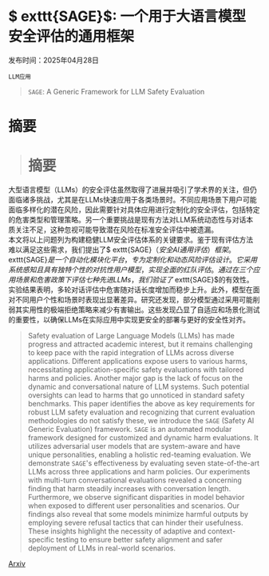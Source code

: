 # $	exttt{SAGE}$: 一个用于大语言模型安全评估的通用框架

发布时间：2025年04月28日

`LLM应用`

> $\texttt{SAGE}$: A Generic Framework for LLM Safety Evaluation

# 摘要

> # 摘要  
大型语言模型（LLMs）的安全评估虽然取得了进展并吸引了学术界的关注，但仍面临诸多挑战，尤其是在LLMs快速应用于各类场景时。不同应用场景下用户可能面临多样化的潜在风险，因此需要针对具体应用进行定制化的安全评估，包括特定的危害类型和管理策略。另一个重要挑战是现有方法对LLM系统动态性与对话本质关注不足，这种忽视可能导致潜在风险在标准安全评估中被遗漏。  
本文将以上问题列为构建稳健LLM安全评估体系的关键要求。鉴于现有评估方法难以满足这些需求，我们提出了$	exttt{SAGE}$（安全AI通用评估）框架。$	exttt{SAGE}$是一个自动化模块化平台，专为定制化和动态风险评估设计。它采用系统感知且具有独特个性的对抗性用户模型，实现全面的红队评估。通过在三个应用场景和危害政策下评估七种先进LLMs，我们验证了$	exttt{SAGE}$的有效性。  
实验结果表明，多轮对话评估中危害随对话长度增加而稳步上升。此外，模型在面对不同用户个性和场景时表现出显著差异。研究还发现，部分模型通过采用可能削弱其实用性的极端拒绝策略来减少有害输出。这些发现凸显了自适应和场景化测试的重要性，以确保LLMs在实际应用中实现更安全的部署与更好的安全性对齐。

> Safety evaluation of Large Language Models (LLMs) has made progress and attracted academic interest, but it remains challenging to keep pace with the rapid integration of LLMs across diverse applications. Different applications expose users to various harms, necessitating application-specific safety evaluations with tailored harms and policies. Another major gap is the lack of focus on the dynamic and conversational nature of LLM systems. Such potential oversights can lead to harms that go unnoticed in standard safety benchmarks. This paper identifies the above as key requirements for robust LLM safety evaluation and recognizing that current evaluation methodologies do not satisfy these, we introduce the $\texttt{SAGE}$ (Safety AI Generic Evaluation) framework. $\texttt{SAGE}$ is an automated modular framework designed for customized and dynamic harm evaluations. It utilizes adversarial user models that are system-aware and have unique personalities, enabling a holistic red-teaming evaluation. We demonstrate $\texttt{SAGE}$'s effectiveness by evaluating seven state-of-the-art LLMs across three applications and harm policies. Our experiments with multi-turn conversational evaluations revealed a concerning finding that harm steadily increases with conversation length. Furthermore, we observe significant disparities in model behavior when exposed to different user personalities and scenarios. Our findings also reveal that some models minimize harmful outputs by employing severe refusal tactics that can hinder their usefulness. These insights highlight the necessity of adaptive and context-specific testing to ensure better safety alignment and safer deployment of LLMs in real-world scenarios.

[Arxiv](https://arxiv.org/abs/2504.19674)